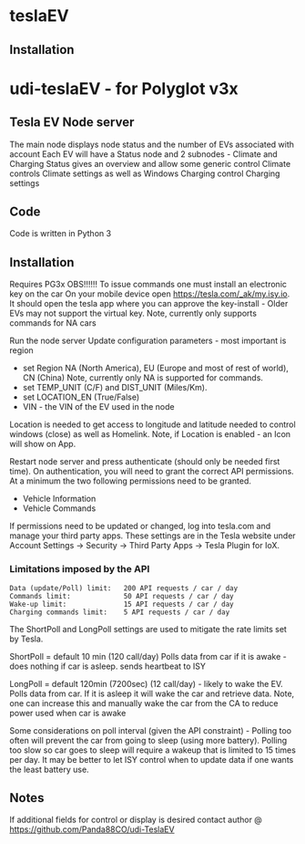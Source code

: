 # teslaEV

## Installation

# udi-teslaEV  -  for Polyglot v3x 
## Tesla EV Node server
The main node displays node status and the number of EVs associated with account
Each EV will have a Status node and 2 subnodes - Climate and Charging
Status gives an overview and allow some generic control
Climate controls Climate settings as well as Windows
Charging control Charging settings 

## Code
Code is written in Python 3 


## Installation
Requires PG3x
OBS!!!!!! 
To issue commands one must install an electronic key on the car
On your mobile device open  https://tesla.com/_ak/my.isy.io. It should open the tesla app where you can approve the key-install - Older EVs may not support the virtual key.
Note, currently only supports commands for NA cars
 
Run the node server 
Update configuration parameters - most important is region
- set Region NA (North America), EU (Europe and most of rest of world), CN (China)
Note, currently only NA is supported for commands.
- set TEMP_UNIT (C/F) and DIST_UNIT (Miles/Km).
- set LOCATION_EN (True/False)
- VIN - the VIN of the EV used in the node

Location is needed to get access to longitude and latitude needed to control windows (close) as well as Homelink. 
Note, if Location is enabled - an Icon will show on App.

Restart node server and press authenticate (should only be needed first time).
On authentication, you will need to grant the correct API permissions.  At a minimum the two following permissions need to be granted.
- Vehicle Information
- Vehicle Commands

If permissions need to be updated or changed, log into tesla.com and manage your third party apps.  These settings are in the Tesla website under Account Settings -> Security -> Third Party Apps -> Tesla Plugin for IoX.

### Limitations imposed by the API
```
Data (update/Poll) limit:   200 API requests / car / day
Commands limit:	            50 API requests / car / day
Wake-up limit:        	    15 API requests / car / day
Charging commands limit:    5 API requests / car / day
```
The ShortPoll and LongPoll settings are used to mitigate the rate limits set by Tesla.

ShortPoll = default 10 min (120 call/day)
    Polls data from car if it is awake - does nothing if car is asleep.
    sends heartbeat to ISY

LongPoll = default 120min (7200sec) (12 call/day) - likely to wake the EV.
    Polls data from car. If it is asleep it will wake the car and retrieve data.
    Note, one can increase this and manually wake the car from the CA to reduce power used when car is awake 

Some considerations on poll interval (given the API constraint) - 
Polling too often will prevent the car from going to sleep (using more battery).
Polling too slow so car goes to sleep will require a wakeup that is limited to 15 times per day.
It may be better to let ISY control when to update data if one wants the least battery use. 


## Notes 
If additional fields for control or display is desired contact author @ https://github.com/Panda88CO/udi-TeslaEV



